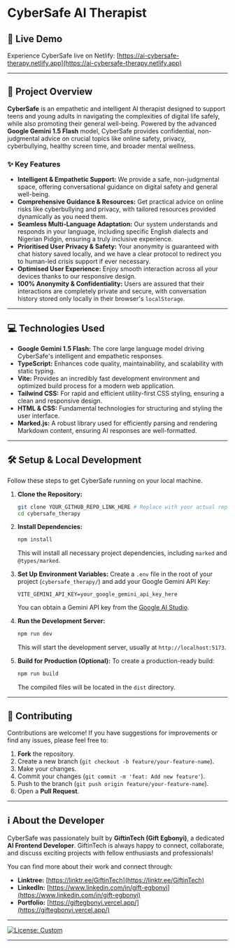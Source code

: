 # CyberSafe AI Therapist

## 🔗 Live Demo

Experience CyberSafe live on Netlify: [https://ai-cybersafe-therapy.netlify.app](https://ai-cybersafe-therapy.netlify.app)

---

## 🚀 Project Overview

**CyberSafe** is an empathetic and intelligent AI therapist designed to support teens and young adults in navigating the complexities of digital life safely, while also promoting their general well-being. Powered by the advanced **Google Gemini 1.5 Flash** model, CyberSafe provides confidential, non-judgmental advice on crucial topics like online safety, privacy, cyberbullying, healthy screen time, and broader mental wellness.

### ✨ Key Features

- **Intelligent & Empathetic Support:** We provide a safe, non-judgmental space, offering conversational guidance on digital safety and general well-being.
- **Comprehensive Guidance & Resources:** Get practical advice on online risks like cyberbullying and privacy, with tailored resources provided dynamically as you need them.
- **Seamless Multi-Language Adaptation:** Our system understands and responds in your language, including specific English dialects and Nigerian Pidgin, ensuring a truly inclusive experience.
- **Prioritised User Privacy & Safety:** Your anonymity is guaranteed with chat history saved locally, and we have a clear protocol to redirect you to human-led crisis support if ever necessary.
- **Optimised User Experience:** Enjoy smooth interaction across all your devices thanks to our responsive design.
- **100% Anonymity & Confidentiality:** Users are assured that their interactions are completely private and secure, with conversation history stored only locally in their browser's `localStorage`.

---

## 💻 Technologies Used

- **Google Gemini 1.5 Flash:** The core large language model driving CyberSafe's intelligent and empathetic responses.
- **TypeScript:** Enhances code quality, maintainability, and scalability with static typing.
- **Vite:** Provides an incredibly fast development environment and optimized build process for a modern web application.
- **Tailwind CSS:** For rapid and efficient utility-first CSS styling, ensuring a clean and responsive design.
- **HTML & CSS:** Fundamental technologies for structuring and styling the user interface.
- **Marked.js:** A robust library used for efficiently parsing and rendering Markdown content, ensuring AI responses are well-formatted.

---

## 🛠️ Setup & Local Development

Follow these steps to get CyberSafe running on your local machine.

1.  **Clone the Repository:**

    ```bash
    git clone YOUR_GITHUB_REPO_LINK_HERE # Replace with your actual repo link
    cd cybersafe_therapy
    ```

2.  **Install Dependencies:**

    ```bash
    npm install
    ```

    This will install all necessary project dependencies, including `marked` and `@types/marked`.

3.  **Set Up Environment Variables:**
    Create a `.env` file in the root of your project (`cybersafe_therapy/`) and add your Google Gemini API Key:

    ```
    VITE_GEMINI_API_KEY=your_google_gemini_api_key_here
    ```

    You can obtain a Gemini API key from the [Google AI Studio](https://aistudio.google.com/app/apikey).

4.  **Run the Development Server:**

    ```bash
    npm run dev
    ```

    This will start the development server, usually at `http://localhost:5173`.

5.  **Build for Production (Optional):**
    To create a production-ready build:
    ```bash
    npm run build
    ```
    The compiled files will be located in the `dist` directory.

---

## 🤝 Contributing

Contributions are welcome! If you have suggestions for improvements or find any issues, please feel free to:

1.  **Fork** the repository.
2.  Create a new branch (`git checkout -b feature/your-feature-name`).
3.  Make your changes.
4.  Commit your changes (`git commit -m 'feat: Add new feature'`).
5.  Push to the branch (`git push origin feature/your-feature-name`).
6.  Open a **Pull Request**.

---

## ℹ️ About the Developer

CyberSafe was passionately built by **GiftinTech (Gift Egbonyi)**, a dedicated **AI Frontend Developer**. GiftinTech is always happy to connect, collaborate, and discuss exciting projects with fellow enthusiasts and professionals!

You can find more about their work and connect through:

- **Linktree:** [https://linktr.ee/GiftinTech](https://linktr.ee/GiftinTech)
- **LinkedIn:** [https://www.linkedin.com/in/gift-egbonyi](https://www.linkedin.com/in/gift-egbonyi)
- **Portfolio:** [https://giftegbonyi.vercel.app/](https://giftegbonyi.vercel.app/)

---

[![License: Custom](https://img.shields.io/badge/license-custom-blue.svg)](LICENSE)

---
